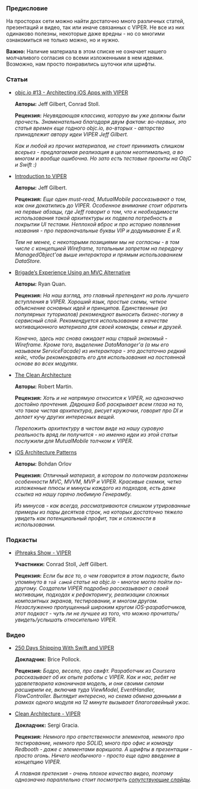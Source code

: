 ### Предисловие
На просторах сети можно найти достаточно много различных статей, презентаций и видео, так или иначе связанных с VIPER. Не все из них одинаково полезны, некоторые даже вредны - но со многими ознакомиться не только можно, но и нужно.

**Важно:** Наличие материала в этом списке не означает нашего молчаливого согласия со всеми изложенными в нем идеями. Возможно, нам просто понравились шуточки или шрифты.

### Статьи
- [objc.io #13 - Architecting iOS Apps with VIPER](http://www.objc.io/issues/13-architecture/viper/)

  **Авторы:** Jeff Gilbert, Conrad Stoll.

  **Рецензия:** *Неувядающая классика, которую вы уже должны были прочесть. Знаменательна благодаря двум фактам: во-первых, это статья времен еще годного objc.io, во-вторых - авторство принадлежит автору идеи VIPER Jeff Gilbert.*

  *Как и любой из прочих материалов, не стоит принимать слишком всерьез - предлагаемая реализация в целом неоптимальна, а во многом и вообще ошибочна. Но зато есть тестовые проекты на ObjC и Swift :)*

- [Introduction to VIPER](http://mutualmobile.github.io/blog/2013/12/04/viper-introduction/)

  **Авторы:** Jeff Gilbert.

  **Рецензия:**   *Еще один must-read, MutualMobile рассказывают о том, как они докатились до VIPER. Особенное внимание стоит обратить на первые абзацы, где Jeff говорит о том, что к необходимости использования такой архитектуры их подвела потребность в покрытии UI тестами. Неплохой вброс и про историю появления названия - про первоначальные буквы VIP и додумывание E и R.*

  *Тем не менее, с некоторыми позициями мы не согласны - в том числе с концепцией Wireframe, тотальным запретом на передачу ManagedObject'ов выше интерактора и прямым использованием DataStore.*

- [Brigade’s Experience Using an MVC Alternative](https://medium.com/brigade-engineering/brigades-experience-using-an-mvc-alternative-36ef1601a41f)

  **Авторы:** Ryan Quan.

  **Рецензия:** *На наш взгляд, это главный претендент на роль лучшего вступления в VIPER. Хороший язык, простые схемы, четкое объяснение основных идей и принципов. Единственные (из популярных туториалов) рекомендуют выносить бизнес-логику в сервисный слой. Рекомендуется использование в качестве мотивационного материала для своей команды, семьи и друзей.*

  *Конечно, здесь нас снова ожидает наш старый знакомый - Wireframe. Кроме того, выделение DataManager'а (а мы его называем ServiceFacade) из интерактора - это достаточно редкий кейс, чтобы рекомендовать его для использования на постоянной основе во всех модулях.*

- [The Clean Architecture](http://blog.8thlight.com/uncle-bob/2012/08/13/the-clean-architecture.html)

  **Авторы:** Robert Martin.

  **Рецензия:** *Хоть и не напрямую относится к VIPER, но однозначно достойно прочтения. Дядюшка Боб раскрывает всем глаза на то, что такое чистая архитектура, рисует кружочки, говорит про DI и делает кучу других интересных вещей.*

  *Переложить архитектуру в чистом виде на нашу суровую реальность вряд ли получится - но именно идеи из этой статьи послужили для MutualMobile толчком к VIPER.*
  
- [iOS Architecture Patterns](https://medium.com/ios-os-x-development/ios-architecture-patterns-ecba4c38de52#.pbidzgzgy)

  **Авторы:** Bohdan Orlov
  
  **Рецензия:** *Отличный материал, в котором по полочкам разложены особенности MVC, MVVM, MVP и VIPER. Красивые схемки, четко изложенные плюсы и минусы каждого из подходов, есть даже ссылка на нашу горячо любимую Генерамбу.*
  
  *Из минусов - как всегда, рассматриваются слишком утрированные примеры из пары десятков строк, на которых достаточно тяжело увидеть как потенциальный профит, так и сложности в использовании.*

### Подкасты
- [iPhreaks Show - VIPER](https://itunes.apple.com/ru/podcast/the-iphreaks-show/id634022060?mt=2&i=316803444)

  **Участники:** Conrad Stoll, Jeff Gilbert.

  **Рецензия:** *Если бы все то, о чем говорится в этом подкасте, было упомянуто в `той самой` статье на objc.io - многое могло пойти по-другому. Создатели VIPER подробно рассказывают о своей мотивации, подходах к рефакторингу, реализации сложных композитных экранов, тестировании, и многом другом. Незаслуженно пропущенный широким кругом iOS-разработчиков, этот подкаст - чуть ли не лучшее из того, что можно прочитать/увидеть/услышать относительно VIPER.*

### Видео
- [250 Days Shipping With Swift and VIPER](https://realm.io/news/altconf-brice-pollock-250-days-shipping-with-swift-and-viper/)

  **Докладчик:** Brice Pollock.

  **Рецензия:** *Бодро, весело, про свифт. Разработчик из Coursera рассказывает об их опыте работы с VIPER. Как и нас, ребят не удовлетворила каноничная модель, и они своими силами расширили ее, включив туда ViewModel, EventHandler, FlowController. Выглядит интересно, но схема обмена данными в рамках одного модуля на 12 минуте вызывает благоговейный ужас.*

- [Clean Architecture - VIPER](https://www.youtube.com/watch?v=OX4rLAJC7lw)

  **Докладчик:** Sergi Gracia.

  **Рецензия:** *Немного про ответственности элементов, немного про тестирование, немного про SOLID, много про офис и команду Redbooth - даже с элементами воркшопа. А шрифты в презентации - просто огонь. Ничего необычного - просто еще одно введение в концепцию VIPER.*

  *А главная претензия - очень плохое качество видео, поэтому однозначно параллельно стоит посмотреть [сопутствующие слайды](https://speakerdeck.com/sergigracia/clean-architecture-viper).*
